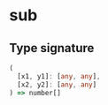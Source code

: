 # sub

## Type signature

```typescript
(
  [x1, y1]: [any, any],
  [x2, y2]: [any, any]
) => number[]
```
